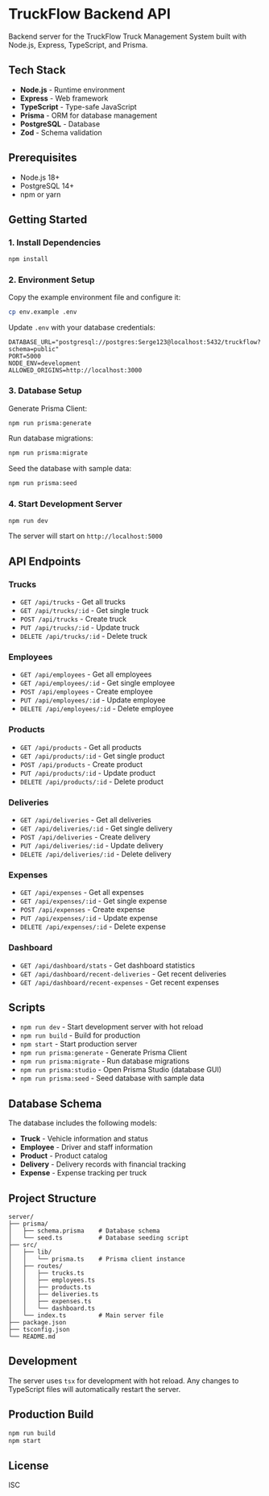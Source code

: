 # TruckFlow Backend API

Backend server for the TruckFlow Truck Management System built with Node.js, Express, TypeScript, and Prisma.

## Tech Stack

- **Node.js** - Runtime environment
- **Express** - Web framework
- **TypeScript** - Type-safe JavaScript
- **Prisma** - ORM for database management
- **PostgreSQL** - Database
- **Zod** - Schema validation

## Prerequisites

- Node.js 18+ 
- PostgreSQL 14+
- npm or yarn

## Getting Started

### 1. Install Dependencies

```bash
npm install
```

### 2. Environment Setup

Copy the example environment file and configure it:

```bash
cp env.example .env
```

Update `.env` with your database credentials:

```env
DATABASE_URL="postgresql://postgres:Serge123@localhost:5432/truckflow?schema=public"
PORT=5000
NODE_ENV=development
ALLOWED_ORIGINS=http://localhost:3000
```

### 3. Database Setup

Generate Prisma Client:

```bash
npm run prisma:generate
```

Run database migrations:

```bash
npm run prisma:migrate
```

Seed the database with sample data:

```bash
npm run prisma:seed
```

### 4. Start Development Server

```bash
npm run dev
```

The server will start on `http://localhost:5000`

## API Endpoints

### Trucks
- `GET /api/trucks` - Get all trucks
- `GET /api/trucks/:id` - Get single truck
- `POST /api/trucks` - Create truck
- `PUT /api/trucks/:id` - Update truck
- `DELETE /api/trucks/:id` - Delete truck

### Employees
- `GET /api/employees` - Get all employees
- `GET /api/employees/:id` - Get single employee
- `POST /api/employees` - Create employee
- `PUT /api/employees/:id` - Update employee
- `DELETE /api/employees/:id` - Delete employee

### Products
- `GET /api/products` - Get all products
- `GET /api/products/:id` - Get single product
- `POST /api/products` - Create product
- `PUT /api/products/:id` - Update product
- `DELETE /api/products/:id` - Delete product

### Deliveries
- `GET /api/deliveries` - Get all deliveries
- `GET /api/deliveries/:id` - Get single delivery
- `POST /api/deliveries` - Create delivery
- `PUT /api/deliveries/:id` - Update delivery
- `DELETE /api/deliveries/:id` - Delete delivery

### Expenses
- `GET /api/expenses` - Get all expenses
- `GET /api/expenses/:id` - Get single expense
- `POST /api/expenses` - Create expense
- `PUT /api/expenses/:id` - Update expense
- `DELETE /api/expenses/:id` - Delete expense

### Dashboard
- `GET /api/dashboard/stats` - Get dashboard statistics
- `GET /api/dashboard/recent-deliveries` - Get recent deliveries
- `GET /api/dashboard/recent-expenses` - Get recent expenses

## Scripts

- `npm run dev` - Start development server with hot reload
- `npm run build` - Build for production
- `npm start` - Start production server
- `npm run prisma:generate` - Generate Prisma Client
- `npm run prisma:migrate` - Run database migrations
- `npm run prisma:studio` - Open Prisma Studio (database GUI)
- `npm run prisma:seed` - Seed database with sample data

## Database Schema

The database includes the following models:

- **Truck** - Vehicle information and status
- **Employee** - Driver and staff information
- **Product** - Product catalog
- **Delivery** - Delivery records with financial tracking
- **Expense** - Expense tracking per truck

## Project Structure

```
server/
├── prisma/
│   ├── schema.prisma    # Database schema
│   └── seed.ts          # Database seeding script
├── src/
│   ├── lib/
│   │   └── prisma.ts    # Prisma client instance
│   ├── routes/
│   │   ├── trucks.ts
│   │   ├── employees.ts
│   │   ├── products.ts
│   │   ├── deliveries.ts
│   │   ├── expenses.ts
│   │   └── dashboard.ts
│   └── index.ts         # Main server file
├── package.json
├── tsconfig.json
└── README.md
```

## Development

The server uses `tsx` for development with hot reload. Any changes to TypeScript files will automatically restart the server.

## Production Build

```bash
npm run build
npm start
```

## License

ISC
